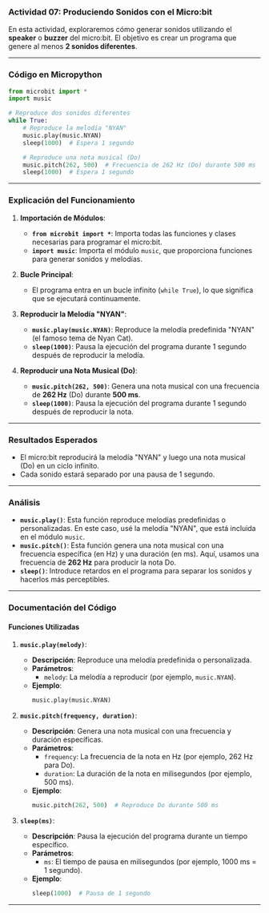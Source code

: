 ### **Actividad 07: Produciendo Sonidos con el Micro:bit**

En esta actividad, exploraremos cómo generar sonidos utilizando el **speaker** o **buzzer** del micro:bit. El objetivo es crear un programa que genere al menos **2 sonidos diferentes**.

---

### **Código en Micropython**

```python
from microbit import *
import music

# Reproduce dos sonidos diferentes
while True:
    # Reproduce la melodía "NYAN"
    music.play(music.NYAN)
    sleep(1000)  # Espera 1 segundo

    # Reproduce una nota musical (Do)
    music.pitch(262, 500)  # Frecuencia de 262 Hz (Do) durante 500 ms
    sleep(1000)  # Espera 1 segundo
```

---

### **Explicación del Funcionamiento**

1. **Importación de Módulos**:
   - **`from microbit import *`**: Importa todas las funciones y clases necesarias para programar el micro:bit.
   - **`import music`**: Importa el módulo `music`, que proporciona funciones para generar sonidos y melodías.

2. **Bucle Principal**:
   - El programa entra en un bucle infinito (`while True`), lo que significa que se ejecutará continuamente.

3. **Reproducir la Melodía "NYAN"**:
   - **`music.play(music.NYAN)`**: Reproduce la melodía predefinida "NYAN" (el famoso tema de Nyan Cat).
   - **`sleep(1000)`**: Pausa la ejecución del programa durante 1 segundo después de reproducir la melodía.

4. **Reproducir una Nota Musical (Do)**:
   - **`music.pitch(262, 500)`**: Genera una nota musical con una frecuencia de **262 Hz** (Do) durante **500 ms**.
   - **`sleep(1000)`**: Pausa la ejecución del programa durante 1 segundo después de reproducir la nota.

---

### **Resultados Esperados**

- El micro:bit reproducirá la melodía "NYAN" y luego una nota musical (Do) en un ciclo infinito.
- Cada sonido estará separado por una pausa de 1 segundo.

---

### **Análisis**

- **`music.play()`**: Esta función reproduce melodías predefinidas o personalizadas. En este caso, usé la melodía "NYAN", que está incluida en el módulo `music`.
- **`music.pitch()`**: Esta función genera una nota musical con una frecuencia específica (en Hz) y una duración (en ms). Aquí, usamos una frecuencia de **262 Hz** para producir la nota Do.
- **`sleep()`**: Introduce retardos en el programa para separar los sonidos y hacerlos más perceptibles.

---

### **Documentación del Código**

#### **Funciones Utilizadas**
1. **`music.play(melody)`**:
   - **Descripción**: Reproduce una melodía predefinida o personalizada.
   - **Parámetros**:
     - `melody`: La melodía a reproducir (por ejemplo, `music.NYAN`).
   - **Ejemplo**:
     ```python
     music.play(music.NYAN)
     ```

2. **`music.pitch(frequency, duration)`**:
   - **Descripción**: Genera una nota musical con una frecuencia y duración específicas.
   - **Parámetros**:
     - `frequency`: La frecuencia de la nota en Hz (por ejemplo, 262 Hz para Do).
     - `duration`: La duración de la nota en milisegundos (por ejemplo, 500 ms).
   - **Ejemplo**:
     ```python
     music.pitch(262, 500)  # Reproduce Do durante 500 ms
     ```

3. **`sleep(ms)`**:
   - **Descripción**: Pausa la ejecución del programa durante un tiempo específico.
   - **Parámetros**:
     - `ms`: El tiempo de pausa en milisegundos (por ejemplo, 1000 ms = 1 segundo).
   - **Ejemplo**:
     ```python
     sleep(1000)  # Pausa de 1 segundo
     ```

---
